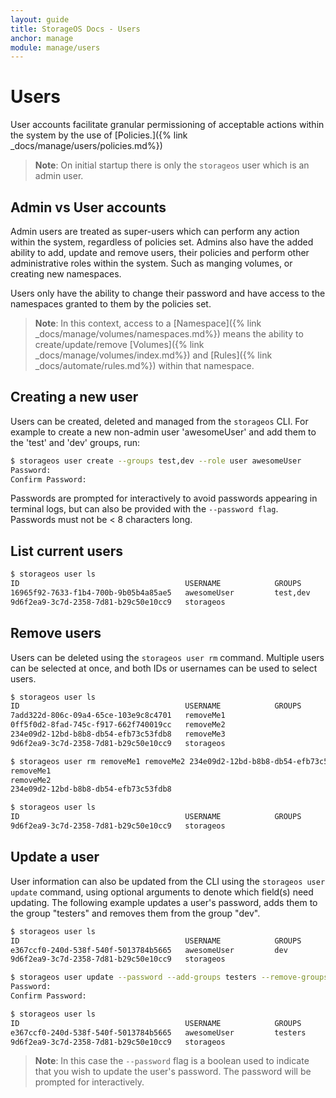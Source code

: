 ```yaml
---
layout: guide
title: StorageOS Docs - Users
anchor: manage
module: manage/users
---
```


# Users

User accounts facilitate granular permissioning of acceptable actions within the system by the use of [Policies.]({% link _docs/manage/users/policies.md%})

>**Note**: On initial startup there is only the `storageos` user which is an admin user.

## Admin vs User accounts

Admin users are treated as super-users which can perform any action within the system, regardless of policies set.
Admins also have the added ability to add, update and remove users, their policies and perform other administrative roles within the system.
Such as manging volumes, or creating new namespaces.

Users only have the ability to change their password and have access to the namespaces granted to them by the policies set.

>**Note**: In this context, access to a [Namespace]({% link _docs/manage/volumes/namespaces.md%}) means the ability to create/update/remove
[Volumes]({% link _docs/manage/volumes/index.md%}) and [Rules]({% link _docs/automate/rules.md%}) within that namespace.

## Creating a new user

Users can be created, deleted and managed from the `storageos` CLI. For example to create a new non-admin user 'awesomeUser' and add them to the 'test' and 'dev' groups, run:

```bash
$ storageos user create --groups test,dev --role user awesomeUser
Password: 
Confirm Password: 
```

Passwords are prompted for interactively to avoid passwords appearing in terminal logs, but can also be provided with the `--password flag`.
Passwords must not be < 8 characters long.

## List current users

```bash
$ storageos user ls
ID                                     USERNAME            GROUPS              ROLE
16965f92-7633-f1b4-700b-9b05b4a85ae5   awesomeUser         test,dev            user
9d6f2ea9-3c7d-2358-7d81-b29c50e10cc9   storageos                               admin
```

## Remove users

Users can be deleted using the `storageos user rm` command. Multiple users can be selected at once, and both IDs or usernames can be used to select users.

```bash
$ storageos user ls
ID                                     USERNAME            GROUPS              ROLE
7add322d-806c-09a4-65ce-103e9c8c4701   removeMe1                               user
0ff5f0d2-8fad-745c-f917-662f740019cc   removeMe2                               user
234e09d2-12bd-b8b8-db54-efb73c53fdb8   removeMe3                               user
9d6f2ea9-3c7d-2358-7d81-b29c50e10cc9   storageos                               admin

$ storageos user rm removeMe1 removeMe2 234e09d2-12bd-b8b8-db54-efb73c53fdb8
removeMe1
removeMe2
234e09d2-12bd-b8b8-db54-efb73c53fdb8

$ storageos user ls
ID                                     USERNAME            GROUPS              ROLE
9d6f2ea9-3c7d-2358-7d81-b29c50e10cc9   storageos                               admin
```

## Update a user

User information can also be updated from the CLI using the `storageos user update` command, using optional arguments to denote which field(s) need updating.
The following example updates a user's password, adds them to the group "testers" and removes them from the group "dev".

```bash
$ storageos user ls
ID                                     USERNAME            GROUPS              ROLE
e367ccf0-240d-538f-540f-5013784b5665   awesomeUser         dev                 user
9d6f2ea9-3c7d-2358-7d81-b29c50e10cc9   storageos                               admin

$ storageos user update --password --add-groups testers --remove-groups dev awesomeUser
Password: 
Confirm Password: 

$ storageos user ls
ID                                     USERNAME            GROUPS              ROLE
e367ccf0-240d-538f-540f-5013784b5665   awesomeUser         testers             user
9d6f2ea9-3c7d-2358-7d81-b29c50e10cc9   storageos                               admin
```

>**Note**: In this case the `--password` flag is a boolean used to indicate that you wish to update the user's password.
The password will be prompted for interactively.
